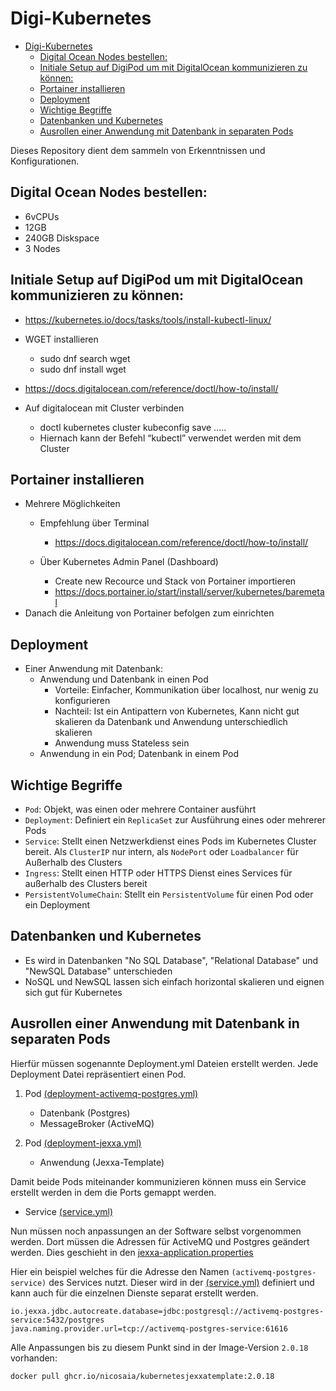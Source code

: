 # Digi-Kubernetes

- [Digi-Kubernetes](#digi-kubernetes)
  - [Digital Ocean Nodes bestellen:](#digital-ocean-nodes-bestellen)
  - [Initiale Setup auf DigiPod um mit DigitalOcean kommunizieren zu können:](#initiale-setup-auf-digipod-um-mit-digitalocean-kommunizieren-zu-können)
  - [Portainer installieren](#portainer-installieren)
  - [Deployment](#deployment)
  - [Wichtige Begriffe](#wichtige-begriffe)
  - [Datenbanken und Kubernetes](#datenbanken-und-kubernetes)
  - [Ausrollen einer Anwendung mit Datenbank in separaten Pods](#ausrollen-einer-anwendung-mit-datenbank-in-separaten-pods)


Dieses Repository dient dem sammeln von Erkenntnissen und Konfigurationen.


## Digital Ocean Nodes bestellen:

- 6vCPUs
- 12GB
- 240GB Diskspace
- 3 Nodes 


## Initiale Setup auf DigiPod um mit DigitalOcean kommunizieren zu können:

- https://kubernetes.io/docs/tasks/tools/install-kubectl-linux/
- WGET installieren
  - sudo dnf search wget
  - sudo dnf install wget
- https://docs.digitalocean.com/reference/doctl/how-to/install/ 

- Auf digitalocean mit Cluster verbinden
  - doctl kubernetes cluster kubeconfig save …..
  - Hiernach kann der Befehl “kubectl” verwendet werden mit dem Cluster


## Portainer installieren

- Mehrere Möglichkeiten
  - Empfehlung über Terminal
    - https://docs.digitalocean.com/reference/doctl/how-to/install/ 

  - Über Kubernetes Admin Panel (Dashboard)
    - Create new Recource und Stack von Portainer importieren
    - https://docs.portainer.io/start/install/server/kubernetes/baremetal 
- Danach die Anleitung von Portainer befolgen zum einrichten


## Deployment

- Einer Anwendung mit Datenbank:
  - Anwendung und Datenbank in einen Pod
    - Vorteile: Einfacher, Kommunikation über localhost, nur wenig zu konfigurieren
    - Nachteil: Ist ein Antipattern von Kubernetes, Kann nicht gut skalieren  da Datenbank und Anwendung unterschiedlich skalieren
    - Anwendung muss Stateless sein
  - Anwendung in ein Pod; Datenbank in einem Pod


## Wichtige Begriffe

- `Pod`: Objekt, was einen oder mehrere Container ausführt 
- `Deployment`: Definiert ein `ReplicaSet` zur Ausführung eines oder mehrerer Pods 
- `Service`: Stellt einen Netzwerkdienst eines Pods im Kubernetes Cluster bereit. Als `ClusterIP` nur intern, als `NodePort` oder `Loadbalancer` für Außerhalb des Clusters
- `Ingress`: Stellt einen HTTP oder HTTPS Dienst eines Services für außerhalb des Clusters bereit 
- `PersistentVolumeChain`: Stellt ein `PersistentVolume` für einen Pod oder ein Deployment


## Datenbanken und Kubernetes 

- Es wird in Datenbanken "No SQL Database", "Relational Database" und "NewSQL Database" unterschieden
- NoSQL und NewSQL lassen sich einfach horizontal skalieren und eignen sich gut für Kubernetes
  

## Ausrollen einer Anwendung mit Datenbank in separaten Pods

Hierfür müssen sogenannte Deployment.yml Dateien erstellt werden. Jede Deployment Datei repräsentiert einen Pod.

1. Pod [(deployment-activemq-postgres.yml)](deploy\deployment-activemq-postgres.yml)
   - Datenbank (Postgres)
   - MessageBroker (ActiveMQ)

2. Pod [(deployment-jexxa.yml)](/deploy/deployment-application.yml)
   - Anwendung (Jexxa-Template)


Damit beide Pods miteinander kommunizieren können muss ein Service erstellt werden in dem die Ports gemappt werden.

- Service [(service.yml)](/deploy/service-environment.yml)

Nun müssen noch anpassungen an der Software selbst vorgenommen werden. Dort müssen die Adressen für ActiveMQ und Postgres geändert werden. Dies geschieht in den [jexxa-application.properties](/src/main/resources/jexxa-application.properties)

Hier ein beispiel welches für die Adresse den Namen `(activemq-postgres-service)` des Services nutzt. Dieser wird in der [(service.yml)](/deploy/service-environment.yml) definiert und kann auch für die einzelnen Dienste separat erstellt werden.

```properties
io.jexxa.jdbc.autocreate.database=jdbc:postgresql://activemq-postgres-service:5432/postgres
java.naming.provider.url=tcp://activemq-postgres-service:61616
```

Alle Anpassungen bis zu diesem Punkt sind in der Image-Version `2.0.18` vorhanden:

```bash
docker pull ghcr.io/nicosaia/kubernetesjexxatemplate:2.0.18
```